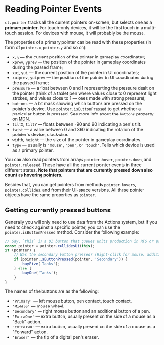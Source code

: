 # Reading Pointer Events

`ct.pointer` tracks all the current pointers on-screen, but selects one as a **primary pointer**. For touch-only devices, it will be the first touch in a multi-touch session. For devices with mouse, it will probably be the mouse.

The properties of a primary pointer can be read with these properties (in form of `pointer.x`, `pointer.y` and so on):

* `x`, `y` — the current position of the pointer in gameplay coordinates;
* `xprev`, `yprev` — the position of the pointer in gameplay coordinates during the passed frame;
* `xui`, `yui` — the current position of the pointer in UI coordinates;
* `xuiprev`, `yuiprev` — the position of the pointer in UI coordinates during the passed frame;
* `pressure` — a float between 0 and 1 representing the pressure dealt on the pointer (think of a tablet pen where values close to 0 represent light strokes, and values close to 1 — ones made with strong pressure);
* `buttons` — a bit mask showing which buttons are pressed on the pointer's device. Use `pointer.isButtonPressed` to get whether a particular button is pressed. See more info about the `buttons` property on [MDN](https://developer.mozilla.org/en-US/docs/Web/API/Pointer_events#determining_button_states).
* `tiltX`, `tiltY` — floats between -90 and 90 indicating a pen's tilt.
* `twist` — a value between 0 and 360 indicating the rotation of the pointer's device, clockwise.
* `width`, `height` — the size of the pointer in gameplay coordinates.
* `type` — usually is `'mouse'`, `'pen'`, or `'touch'`. Tells which device is used as a primary pointer.

You can also read pointers from arrays `pointer.hover`, `pointer.down`, and `pointer.released`. These have all the current pointer events in three different states. **Note that pointers that are currently pressed down also count as hovering pointers.**

Besides that, you can get pointers from methods `pointer.hovers`, `pointer.collides`, and from their UI-space versions. All these pointer objects have the same properties as `pointer`.

## Getting currently pressed buttons

Generally you will only need to use data from the Actions system, but if you need to check against a specific pointer, you can use the `pointer.isButtonPressed` method. Consider the following example:

```js
// Say, `this` is a UI button that queues units production in RTS or production facilities in a clicker game.
const pointer = pointer.collidesUi(this);
if (pointer) {
    // Was the secondary button pressed? (Right-click for mouse, additional buttons for tablet pens)
    if (pointer.isButtonPressed(pointer, 'Secondary')) {
        buyFive('Tanks');
    } else {
        buyOne('Tanks');
    }
}
```

The names of the buttons are as the following:

* `'Primary'` — left mouse button, pen contact, touch contact.
* `'Middle'` — mouse wheel.
* `'Secondary'` — right mouse button and an additional button of a pen.
* `'ExtraOne'` — extra button, usually present on the side of a mouse as a "Back" action.
* `'ExtraTwo'` — extra button, usually present on the side of a mouse as a "Forward" action.
* `'Eraser'` — the tip of a digital pen's eraser.

